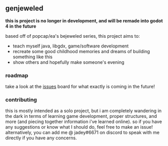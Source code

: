 ## genjeweled

**this is project is no longer in development, and will be remade into godot 4 in the future**

based off of popcap/ea's bejeweled series, this project aims to:

- teach myself java, libgdx, game/software development
- recreate some good childhood memories and dreams of building something like this
- show others and hopefully make someone's evening

### roadmap

take a look at the [issues](https://github.com/jadeddelta/genjeweled/issues) board for what exactly
is coming in the future!

### contributing

this is mostly intended as a solo project, but i am completely wandering 
in the dark in terms of learning game development, proper structures, 
and more (and piecing together information i've learned online). so if 
you have any suggestions or know what I should do, feel free to make an 
issue! alternatively, you can add me @ jadey#6671 on discord to speak with 
me directly if you have any concerns.

